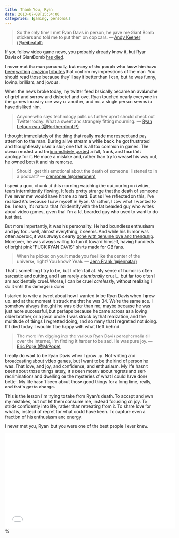 ```yaml
---
title: Thank You, Ryan
date: 2013-07-08T15:04:00
categories: [gaming, personal]
---
```

> So the only time I met Ryan Davis in person, he gave me Giant Bomb stickers and told me to put them on cop cars.
> &mdash; [Andy Keener (@reibeatall)](https://twitter.com/reibeatall/statuses/354325056370905088)

If you follow video game news, you probably already know it, but Ryan Davis of GiantBomb [has died](http://www.giantbomb.com/articles/ryan-davis-1979-2013/1100-4685).

I never met the man personally, but many of the people who knew him have [been](http://www.thanksryan.com/) [writing](http://maxistentialist.tumblr.com/post/54928987924/last-night-i-got-a-terrible-call-from-patrick-that) [amazing](http://caseymalone.com/post/54926467226/i-spent-the-weekend-processing-this-news-which) [tributes](http://www.polygon.com/2013/7/8/4504224/remembering-ryan-davis) that confirm my impressions of the man. You should read those because they'll say it better than I can, but he was funny, loving, brilliant, and joyous.

When the news broke today, my twitter feed basically became an avalanche of grief and sorrow and disbelief and love. Ryan touched nearly everyone in the games industry one way or another, and not a single person seems to have disliked him.

> Anyone who says technology pulls us further apart should check out Twitter today. What a sweet and strangely fitting mourning.
> &mdash; [Ryan Letourneau (@NorthernlionLP)](https://twitter.com/NorthernlionLP/statuses/354309835359133696)

I thought immediately of the thing that really made me respect and pay attention to the man. During a live stream a while back, he got frustrated and thoughtlessly used a slur; one that is all too common in games. The stream ended, and he [immediately posted](/images/ryan-davis-apology.png) a full, frank, and heartfelt apology for it. He made a mistake and, rather than try to weasel his way out, he owned both it and his remorse.

> Should I get this emotional about the death of someone I listened to in a podcast?
> &mdash; [orenronen (@orenronen)](https://twitter.com/orenronen/statuses/354311324689367041)

I spent a good chunk of this morning watching the outpouring on twitter, tears intermittently flowing. It feels pretty strange that the death of someone I've never met would have hit me so hard. But as I've reflected on this, I've realized it's because I saw myself in Ryan. Or rather, I saw what I wanted to be. I mean, it's natural that I'd identify with the fat bearded guy who writes about video games, given that I'm a fat bearded guy who used to want to do just that.

But more importantly, it was his personality. He had boundless enthusiasm and joy for... well, almost everything, it seems. And while his humor was often acerbic, it was always clearly [done with genuine love and friendship](https://www.youtube.com/watch?v=SuQw-dylVJQ). Moreover, he was always willing to turn it toward himself, having hundreds of bright pink "FUCK RYAN DAVIS" shirts made for GB fans.

> When he picked on you it made you feel like the center of the universe, right? You know? Yeah.
> &mdash; [Jenn Frank (@jennatar)](https://twitter.com/jennatar/statuses/354300518748798976)

That's something I try to be, but I often fail at. My sense of humor is often sarcastic and cutting, and I am rarely *intentionally* cruel... but far too often I am accidentally cruel. Worse, I can be cruel *carelessly*, without realizing I do it until the damage is done.

I started to write a tweet about how I wanted to be Ryan Davis when I grew up, and at that moment it struck me that he was 34. We're the same age. I somehow always thought he was older than me; maybe because he was just more successful, but perhaps because he came across as a loving older brother, or a jovial uncle. I was struck by that realization, and the multitude of things I regretted doing, and so many that I regretted not doing. If I died today, I wouldn't be happy with what I left behind.

> The more I'm digging into the various Ryan Davis paraphernalia all over the internet, I'm finding it harder to be sad. He was pure joy.
> &mdash; [Eric Pope (@MrPope)](https://twitter.com/MrPope/statuses/354303904202231811)

I really do want to be Ryan Davis when I grow up. Not writing and broadcasting about video games, but I want to be the kind of person he was. That love, and joy, and confidence, and enthusiasm. My life hasn't been about those things lately; it's been mostly about regrets and self-recriminations and dwelling on the mysteries of what I could have done better. My life hasn't been about those good things for a long time, really, and that's got to change.

This is the lesson I'm trying to take from Ryan's death. To accept and own my mistakes, but not let them consume me, instead focusing on joy. To stride confidently into life, rather than retreating from it. To share love for what is, instead of regret for what could have been. To capture even a fraction of
his enthusiasm and energy.

I never met you, Ryan, but you were one of the best people I ever knew.

<iframe frameborder="0" height="315" src="//www.youtube.com/embed/yzhHCOQntZg"
width="560"></iframe>%
